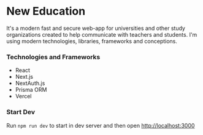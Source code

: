# New Education
It's a modern fast and secure web-app for universities and other study organizations
created to help communicate with teachers and students.
I'm using modern technologies, libraries, frameworks and conceptions.
### Technologies and Frameworks
- React
- Next.js
- NextAuth.js
- Prisma ORM
- Vercel
### Start Dev
Run `npm run dev` to start in dev server and then open [http://localhost:3000](http://localhost:3000)

